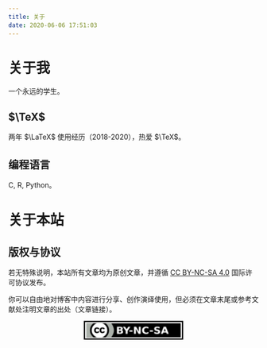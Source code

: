 ```yaml
---
title: 关于
date: 2020-06-06 17:51:03
---
```


# 关于我
一个永远的学生。

## $\TeX$
两年 $\LaTeX$ 使用经历（2018-2020），热爱 $\TeX$。

## 编程语言
C, R, Python。

# 关于本站

## 版权与协议
若无特殊说明，本站所有文章均为原创文章，并遵循 [CC BY-NC-SA 4.0](http://creativecommons.org/licenses/by-nc-sa/4.0/) 国际许可协议发布。

你可以自由地对博客中内容进行分享、创作演绎使用，但必须在文章末尾或参考文献处注明文章的出处（文章链接）。

<a rel="license" href="http://creativecommons.org/licenses/by-nc-sa/4.0/"><img alt="知识共享许可协议" style="display: block; margin: 0 auto;" width="200" src="/images/cc-by-nc-sa.svg" />
